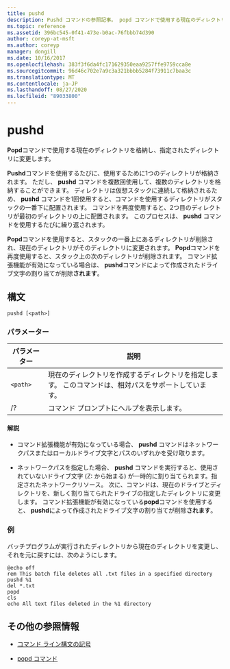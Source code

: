 ```yaml
---
title: pushd
description: Pushd コマンドの参照記事。 popd コマンドで使用する現在のディレクトリを格納し、指定されたディレクトリに変更します。
ms.topic: reference
ms.assetid: 396bc545-0f41-473e-b0ac-76fbbb74d390
author: coreyp-at-msft
ms.author: coreyp
manager: dongill
ms.date: 10/16/2017
ms.openlocfilehash: 383f3f6da4fc171629350eaa9257ffe9759cca8e
ms.sourcegitcommit: 96d46c702e7a9c3a321bbbb5284f73911c7baa3c
ms.translationtype: MT
ms.contentlocale: ja-JP
ms.lasthandoff: 08/27/2020
ms.locfileid: "89033800"
---
```

# <a name="pushd"></a>pushd

**Popd**コマンドで使用する現在のディレクトリを格納し、指定されたディレクトリに変更します。

**Pushd**コマンドを使用するたびに、使用するために1つのディレクトリが格納されます。 ただし、 **pushd** コマンドを複数回使用して、複数のディレクトリを格納することができます。 ディレクトリは仮想スタックに連続して格納されるため、 **pushd** コマンドを1回使用すると、コマンドを使用するディレクトリがスタックの一番下に配置されます。 コマンドを再度使用すると、2つ目のディレクトリが最初のディレクトリの上に配置されます。 このプロセスは、 **pushd** コマンドを使用するたびに繰り返されます。

**Popd**コマンドを使用すると、スタックの一番上にあるディレクトリが削除され、現在のディレクトリがそのディレクトリに変更されます。 **Popd**コマンドを再度使用すると、スタック上の次のディレクトリが削除されます。 コマンド拡張機能が有効になっている場合は、 **pushd**コマンドによって作成されたドライブ文字の割り当てが削除**されます**。

## <a name="syntax"></a>構文

```
pushd [<path>]
```

### <a name="parameters"></a>パラメーター

| パラメーター | 説明 |
|--|--|
| `<path>` | 現在のディレクトリを作成するディレクトリを指定します。 このコマンドは、相対パスをサポートしています。 |
| /? | コマンド プロンプトにヘルプを表示します。 |

#### <a name="remarks"></a>解説

- コマンド拡張機能が有効になっている場合、 **pushd** コマンドはネットワークパスまたはローカルドライブ文字とパスのいずれかを受け取ります。

- ネットワークパスを指定した場合、 **pushd** コマンドを実行すると、使用されていないドライブ文字 (Z: から始まる) が一時的に割り当てられます。指定されたネットワークリソース。 次に、コマンドは、現在のドライブとディレクトリを、新しく割り当てられたドライブの指定したディレクトリに変更します。 コマンド拡張機能が有効になっている**popd**コマンドを使用すると、 **pushd**によって作成されたドライブ文字の割り当てが削除**されます**。

### <a name="examples"></a>例

バッチプログラムが実行されたディレクトリから現在のディレクトリを変更し、それを元に戻すには、次のようにします。

```
@echo off
rem This batch file deletes all .txt files in a specified directory
pushd %1
del *.txt
popd
cls
echo All text files deleted in the %1 directory
```

## <a name="additional-references"></a>その他の参照情報

- [コマンド ライン構文の記号](command-line-syntax-key.md)

- [popd コマンド](popd.md)
